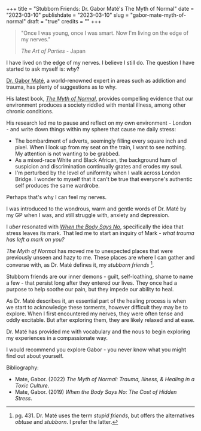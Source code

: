 +++
title = "Stubborn Friends: Dr. Gabor Maté's The Myth of Normal"
date = "2023-03-10"
publishdate = "2023-03-10"
slug = "gabor-mate-myth-of-normal"
draft = "true"
credits = ""
+++

> "Once I was young, once I was smart. Now I'm living on the edge of my nerves." 
>
> *The Art of Parties* - Japan

I have lived on the edge of my nerves. I believe I still do. <!-- Perhaps I still do. -->The question I have started to ask myself is: *why*? 

[Dr. Gabor Maté](https://drgabormate.com/about/), a world-renowned expert in areas such as addiction and trauma, has plenty of suggestions as to why.

His latest book, [*The Myth of Normal*](https://drgabormate.com/book/the-myth-of-normal/), provides compelling evidence that our environment produces a society riddled with mental illness, among other chronic conditions. 

His research led me to pause and reflect on my own environment - London - and write down things within my sphere that cause me daily stress:

* The bombardment of adverts, seemingly filling every square inch and pixel. When I look up from my seat on the train, I want to see nothing. My attention is not wanting to be grabbed.
* As a mixed-race White and Black African, the background hum of suspicion and discrimination continually grates and erodes my soul.
* I'm perturbed by the level of uniformity when I walk across London Bridge. I wonder to myself that it can't be true that everyone's authentic self produces the same wardrobe.

Perhaps that's why I can feel my nerves. 

I was introduced to the wondrous, warm and gentle words of Dr. Maté by my GP when I was, and still struggle with, anxiety and depression.

I *uber* resonated with [*When the Body Says No*](https://drgabormate.com/book/when-the-body-says-no/), specifically the idea that stress leaves its mark. That led me to start an inquiry of Mark - *what trauma has left a mark on you?*

*The Myth of Normal* has moved me to unexpected places that were previously unseen and hazy to me. These places are where I can gather and converse with, as Dr. Maté defines it, my *stubborn friends* [^1]. 

[^1]: pg. 431. Dr. Maté uses the term *stupid friends*, but offers the alternatives *obtuse* and *stubborn*. I prefer the latter.

Stubborn friends are our inner demons - guilt, self-loathing, shame to name a few - that persist long after they entered our lives. They once had a purpose to help soothe our pain, but they impede our ability to heal.  

As Dr. Maté describes it, an essential part of the healing process is when we start to acknowledge these torments, however difficult they may be to explore. When I first encountered my nerves, they were often tense and oddly excitable. But after exploring them, they are likely relaxed and at ease.

Dr. Maté has provided me with vocabulary and the nous to begin exploring my experiences in a compassionate way. 

I would recommend you explore Gabor - you never know what you might find out about yourself.

Bibliography:

* Mate, Gabor. (2022) *The Myth of Normal: Trauma, Illness, & Healing in a Toxic Culture*. 
* Mate, Gabor. (2019) *When the Body Says No: The Cost of Hidden Stress*. 

<!-- need to create a sup tag for html 

https://html.com/tags/sup/#:~:text=to%20be%20used.-,Footnotes%3A,contained%20in%20the%20note%20applies.

-->

